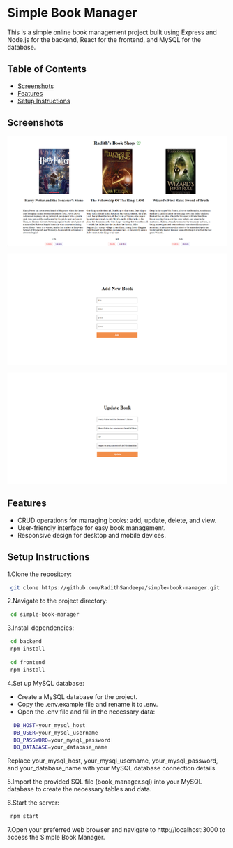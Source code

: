 
# Simple Book Manager

This is a simple online book management project built using Express and Node.js for the backend, React for the frontend, and MySQL for the database.
## Table of Contents

- [Screenshots](#Screenshots)
- [Features](#Features)
- [Setup Instructions](#Setup-Instructions)


<a id="Screenshots"></a>
## Screenshots

![Home](https://github.com/RadithSandeepa/simple-book-manager/blob/main/photos/home.png)

![Add](https://github.com/RadithSandeepa/simple-book-manager/blob/main/photos/add.png)

![Update](https://github.com/RadithSandeepa/simple-book-manager/blob/main/photos/edit.png)

<a id="Features"></a>
## Features

- CRUD operations for managing books: add, update, delete, and view.
- User-friendly interface for easy book management.
- Responsive design for desktop and mobile devices.
  
<a id="Setup-Instructions"></a>
## Setup Instructions

  1.Clone the repository:

```bash
 git clone https://github.com/RadithSandeepa/simple-book-manager.git
```


 2.Navigate to the project directory:
 ```bash
  cd simple-book-manager
```

 3.Install dependencies:
 ```bash
  cd backend
  npm install
```
```bash
 cd frontend
 npm install
```
 4.Set up MySQL database:
 - Create a MySQL database for the project.
 - Copy the .env.example file and rename it to .env.
 - Open the .env file and fill in the necessary data:
```bash
  DB_HOST=your_mysql_host
  DB_USER=your_mysql_username
  DB_PASSWORD=your_mysql_password
  DB_DATABASE=your_database_name
```
Replace your_mysql_host, your_mysql_username, your_mysql_password, and your_database_name with your MySQL database connection details.

 5.Import the provided SQL file (book_manager.sql) into your MySQL database to create the necessary tables and data.

 6.Start the server:
 ```bash
  npm start
```
7.Open your preferred web browser and navigate to http://localhost:3000 to access the Simple Book Manager.






